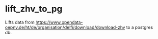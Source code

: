 # lift_zhv_to_pg
Lifts data from https://www.opendata-oepnv.de/ht/de/organisation/delfi/download/download-zhv to a postgres db.
